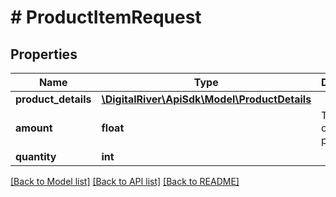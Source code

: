 # # ProductItemRequest

## Properties

Name | Type | Description | Notes
------------ | ------------- | ------------- | -------------
**product_details** | [**\DigitalRiver\ApiSdk\Model\ProductDetails**](ProductDetails.md) |  |
**amount** | **float** | The amount of the product. | [optional]
**quantity** | **int** |  |

[[Back to Model list]](../../README.md#models) [[Back to API list]](../../README.md#endpoints) [[Back to README]](../../README.md)
